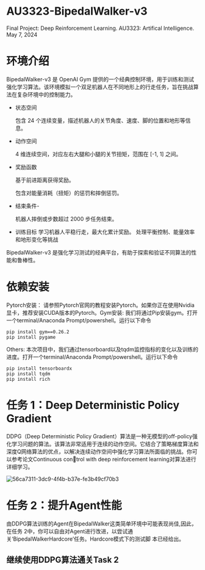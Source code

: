 # AU3323-BipedalWalker-v3
Final Project: Deep Reinforcement Learning. AU3323: Artifical Intelligence. May 7, 2024

# 环境介绍

BipedalWalker-v3 是 OpenAI Gym 提供的一个经典控制环境，用于训练和测试强化学习算法。该环境模拟一个双足机器人在不同地形上的行走任务，旨在挑战算法在复杂环境中的控制能力。

- 状态空间

  包含 24 个连续变量，描述机器人的关节角度、速度、脚的位置和地形等信息。
- 动作空间

  4 维连续空间，对应左右大腿和小腿的关节扭矩，范围在 [-1, 1] 之间。
- 奖励函数

   基于前进距离获得奖励。
  
   包含对能量消耗（扭矩）的惩罚和摔倒惩罚。
- 结束条件-

  机器人摔倒或步数超过 2000 步任务结束。
- 训练目标
  学习机器人平稳行走，最大化累计奖励。
  处理平衡控制、能量效率和地形变化等挑战
  
BipedalWalker-v3 是强化学习测试的经典平台，有助于探索和验证不同算法的性能和鲁棒性。

# 依赖安装

Pytorch安装： 请参照Pytorch官网的教程安装Pytorch。如果你正在使用Nvidia显卡，推荐安装CUDA版本的Pytorch。Gym安装: 我们将通过Pip安装gym。打开一个terminal/Anaconda Prompt/powershell。运行以下命令
```
pip install gym==0.26.2
pip install pygame
```

Others: 本次项目中，我们通过tensorboard以及tqdm监控指标的变化以及训练的进度。打开一个terminal/Anaconda Prompt/powershell。运行以下命令

```
pip install tensorboardx
pip install tqdm
pip install rich
```

# 任务 1：Deep Deterministic Policy Gradient

DDPG（Deep Deterministic Policy Gradient）算法是一种无模型的off-policy强化学习问题的算法。该算法非常适用于连续的动作空间。它结合了策略梯度算法和深度Q网络算法的优点，以解决连续动作空间中强化学习算法所面临的挑战。你可以参考论文Continuous control with deep reinforcement learning对算法进行详细学习。

![56ca7311-3dc9-4f4b-b37e-fe3b49cf70b3](https://github.com/user-attachments/assets/bcebb30c-4cb5-4ec2-aea5-2b7312c1c4e6)

# 任务 2：提升Agent性能

由DDPG算法训练的Agent在BipedalWalker这类简单环境中可能表现尚佳,因此，在任务 2中，你可以自由对Agent进行改进，以尝试通关‘BipedalWalkerHardcore’任务。Hardcore模式下的测试脚
本已经给出。

## 继续使用DDPG算法通关Task 2









